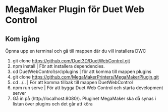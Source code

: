 # MegaMaker Plugin för Duet Web Control

## Kom igång
Öpnna upp en terminal och gå till mappen där du vill installera DWC
1. git clone https://github.com/Duet3D/DuetWebControl.git
2. npm install   |  För att installera dependencies.
3. cd DuetWebControl\src\plugins | för att komma till mappen plugins
4. git clone https://github.com/MegaMakerPrinters/MegaMakerPlugin.git
5. cd ../..      |  För att komma tillbak till mappen DuetWebControl
6. npm run serve |  För att bygga Duet Web Control och starta development server
7. Gå in på (http://localhost:8080/). Pluginet MegaMaker ska då synas i listan över plugins och det går att köra

